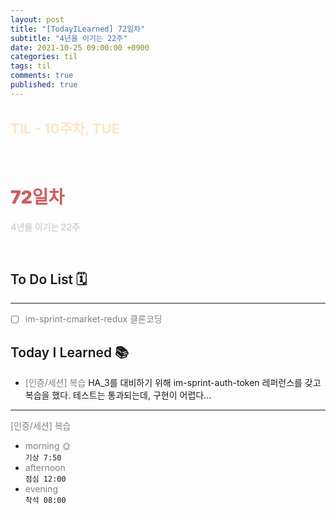 ```yaml
---
layout: post
title: "[TodayILearned] 72일차"
subtitle: "4년을 이기는 22주"
date: 2021-10-25 09:00:00 +0900
categories: til
tags: til
comments: true
published: true
---
```


## <span style="color:Bisque;font-size: 22px">TIL - 10주차, TUE</span>

<br />

# **<span style="font-weight:900;color:indianred">72일차</span>**

**<span style="color:lightgray">4년을 이기는 22주</span>**

<br />

## <span style="font-weight:600">To Do List</span> 🗓

---

- [ ] <span style="color:gray">im-sprint-cmarket-redux 클론코딩</span>

## <span style="font-weight:600">Today I Learned</span> 📚

- <span style="color:gray">[인증/세션] 복습</span>
  HA_3를 대비하기 위해 im-sprint-auth-token 레퍼런스를 갖고 복습을 했다. 테스트는 통과되는데, 구현이 어렵다...

---

<span style="color:gray">[인증/세션] 복습</span>

- <span style="color:gray">morning 🌞</span> <br>
  `기상 7:50` <br>
- <span style="color:gray">afternoon</span> <br>
  `점심 12:00`<br>
- <span style="color:gray">evening</span> <br>
  `착석 08:00`<br>
